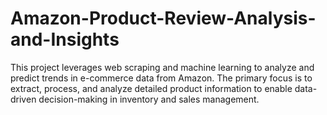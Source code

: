# Amazon-Product-Review-Analysis-and-Insights 
This project leverages web scraping and machine learning to analyze and predict trends in e-commerce data from Amazon. The primary focus is to extract, process, and analyze detailed product information to enable data-driven decision-making in inventory and sales management.
